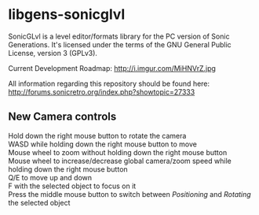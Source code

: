 # libgens-sonicglvl

SonicGLvl is a level editor/formats library for the PC version of Sonic Generations. It's licensed under the terms 
of the GNU General Public License, version 3 (GPLv3).

Current Development Roadmap: http://i.imgur.com/MiHNVrZ.jpg

All information regarding this repository should be found here: http://forums.sonicretro.org/index.php?showtopic=27333

## New Camera controls
Hold down the right mouse button to rotate the camera<br/>
WASD while holding down the right mouse button to move<br/>
Mouse wheel to zoom without holding down the right mouse button<br/>
Mouse wheel to increase/decrease global camera/zoom speed while holding down the right mouse button<br/>
Q/E to move up and down<br/>
F with the selected object to focus on it<br/>
Press the middle mouse button to switch between *Positioning* and *Rotating* the selected object<br/>
